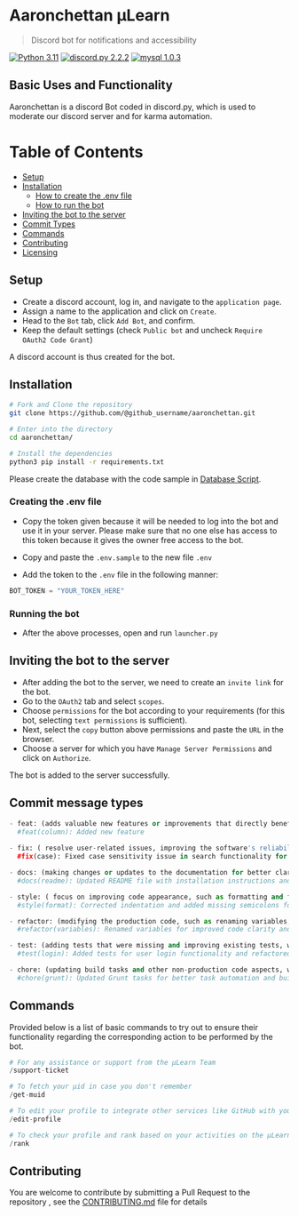 # Aaronchettan μLearn
> Discord bot for notifications and accessibility

[![Python 3.11](https://img.shields.io/badge/python-3.11-blue.svg)](#)
[![discord.py 2.2.2](https://img.shields.io/badge/discord.py-2.2.2-blue.svg)](#)
[![mysql 1.0.3](https://img.shields.io/badge/mysql-1.0.3-blue.svg)](#)

## Basic Uses and Functionality

Aaronchettan is a discord Bot coded in discord.py, which is used to moderate our discord server and for karma automation. 

# Table of Contents
- [Setup](#setup)
- [Installation](#install)
  - [How to create the .env file](#env-file)
  - [How to run the bot](#bot-run)
- [Inviting the bot to the server](#bot-invite)
- [Commit Types](commit)
- [Commands](#commands)
- [Contributing](#contributing)
- [Licensing](#licensing)


<a name="setup"/>

## Setup

- Create a discord account, log in, and navigate to the `application page`.
- Assign a name to the application and click on `Create`.
- Head to the `Bot` tab, click `Add Bot`, and confirm.
- Keep the default settings (check `Public bot` and uncheck `Require OAuth2 Code Grant`)

A discord account is thus created for the bot.

<a name="install"/>

## Installation

```bash
# Fork and Clone the repository
git clone https://github.com/@github_username/aaronchettan.git

# Enter into the directory
cd aaronchettan/

# Install the dependencies
python3 pip install -r requirements.txt

```

Please create the database with the code sample in [Database Script](https://github.com/gtech-mulearn/db-scripts/blob/main/latest.sql). 

<a name="env-file"/>

### Creating the .env file

- Copy the token given because it will be needed to log into the bot and use it in your server. Please make sure that no one else has access to this token because it gives the owner free access to the bot.

- Copy and paste the `.env.sample` to the new file `.env`
- Add the token to the `.env` file in the following manner:

```python
BOT_TOKEN = "YOUR_TOKEN_HERE"
```
<a name="bot-run"/>

### Running the bot

- After the above processes, open and run `launcher.py`

<a name="bot-invite"/>

## Inviting the bot to the server

- After adding the bot to the server, we need to create an `invite link` for the bot.
- Go to the `OAuth2` tab and select `scopes`.
- Choose `permissions` for the bot according to your requirements (for this bot, selecting `text permissions` is sufficient).
- Next, select the `copy` button above permissions and paste the `URL` in the browser.
- Choose a server for which you have `Manage Server Permissions` and click on `Authorize`.

The bot is added to the server successfully.

<a name="commit"/>

## Commit message types
```python
- feat: (adds valuable new features or improvements that directly benefit and engage users.)
  #feat(column): Added new feature
 
- fix: ( resolve user-related issues, improving the software's reliability and providing a smoother user experience.)
  #fix(case): Fixed case sensitivity issue in search functionality for accurate results.

- docs: (making changes or updates to the documentation for better clarity and understanding.)
  #docs(readme): Updated README file with installation instructions and usage examples.

- style: ( focus on improving code appearance, such as formatting and fixing missing semicolons, without affecting functionality.)
  #style(format): Corrected indentation and added missing semicolons for consistent code style.

- refactor: (modifying the production code, such as renaming variables, to improve its structure and maintainability.)
  #refactor(variables): Renamed variables for improved code clarity and maintainability.

- test: (adding tests that were missing and improving existing tests, without changing the production code.)
  #test(login): Added tests for user login functionality and refactored existing login tests.

- chore: (updating build tasks and other non-production code aspects, without changing the actual software.)
  #chore(grunt): Updated Grunt tasks for better task automation and build process efficiency.
```
  
<a name="commands"/>

## Commands

Provided below is a list of basic commands to try out to ensure their functionality regarding the corresponding action to be performed by the bot.

```python
# For any assistance or support from the µLearn Team
/support-ticket
```
```python
# To fetch your µid in case you don't remember
/get-muid
```
```python
# To edit your profile to integrate other services like GitHub with your ATFG µLearn profile
/edit-profile
```
```python
# To check your profile and rank based on your activities on the μLearn platform
/rank
```

## Contributing

You are welcome to contribute by submitting a Pull Request to the repository , see the [CONTRIBUTING.md](CONTRIBUTING.md) file for details
